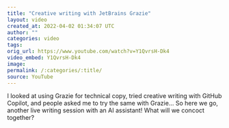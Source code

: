 ```yaml
---
title: "Creative writing with JetBrains Grazie"
layout: video
created_at: 2022-04-02 01:34:07 UTC
author: ""
categories: video
tags: 
orig_url: https://www.youtube.com/watch?v=Y1QvrsH-Dk4
video_embed: Y1QvrsH-Dk4
image:
permalink: /:categories/:title/
source: YouTube
---
```

I looked at using Grazie for technical copy, tried creative writing with GitHub Copilot, and people asked me to try the same with Grazie… So here we go, another live writing session with an AI assistant! What will we concoct together?